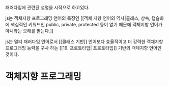 


패러다임에 관련된 설명을 시작으로 하고있다.

js는 객체지향 프로그래밍 언어의 특징인 [[객체 지향 언어의 역사|클래스, 상속, 캡슐화에 핵심적인 키워드인 public, private, protected 등이 없기 때문에 객체지향 언어가 아니라는 오해를 받는다.]]

js는 멀티 패러다임 언어로서 [[클래스 기반]] 언어보다 효율적이고 더 강력한 객체지향 프로그래밍 능력을 구사 하는 [[19. 프로토타입| 프로토타입]] 기반의 객체지향 언어인 것이다.

# 객체지향 프로그래밍


